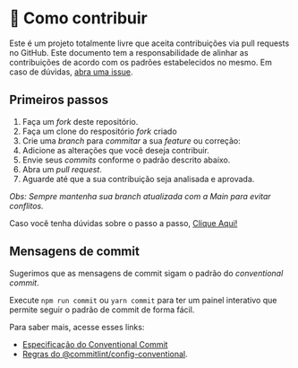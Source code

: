 # 🔗 Como contribuir
Este é um projeto totalmente livre que aceita contribuições via pull requests no GitHub. Este documento tem a responsabilidade de alinhar as contribuições de acordo com os padrões estabelecidos no mesmo. Em caso de dúvidas, [abra uma issue](https://github.com/Comunidade-ProgramadoresBR/ProgramaBOT/issues/new/choose).

## Primeiros passos
1. Faça um *fork* deste repositório.
2. Faça um clone do respositório *fork* criado
3. Crie uma *branch* para *commitar* a sua *feature* ou correção:
4. Adicione as alterações que você deseja contribuir.
5. Envie seus *commits* conforme o padrão descrito abaixo.
6. Abra um *pull request*.
7. Aguarde até que a sua contribuição seja analisada e aprovada.

*Obs: Sempre mantenha sua branch atualizada com a Main para evitar conflitos.*

Caso você tenha dúvidas sobre o passo a passo, [Clique Aqui!](https://github.com/aprenda-git/pull-request)

## Mensagens de commit

Sugerimos que as mensagens de commit sigam o padrão do _conventional commit_.

Execute `npm run commit` ou `yarn commit` para ter um painel interativo que permite seguir o padrão de commit de forma fácil.

Para saber mais, acesse esses links:
- [Especificação do Conventional Commit](https://www.conventionalcommits.org/)
- [Regras do @commitlint/config-conventional](https://github.com/conventional-changelog/commitlint/tree/master/%40commitlint/config-conventional).